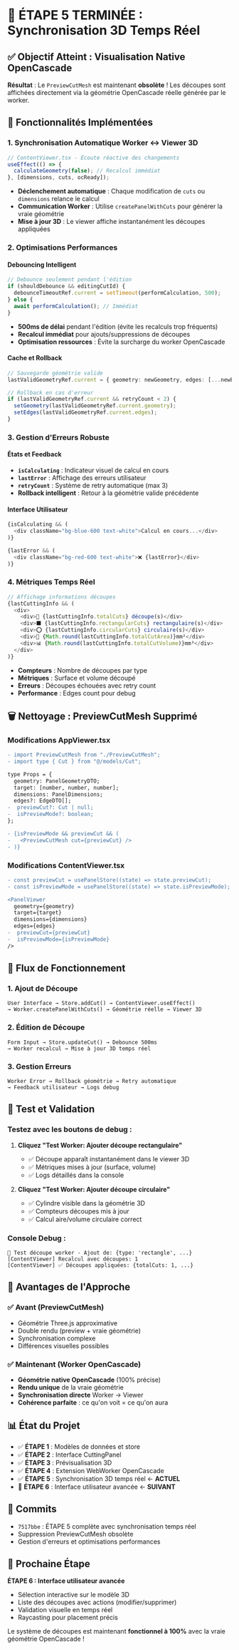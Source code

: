 # 🚀 ÉTAPE 5 TERMINÉE : Synchronisation 3D Temps Réel

## ✅ Objectif Atteint : Visualisation Native OpenCascade

**Résultat** : Le `PreviewCutMesh` est maintenant **obsolète** ! Les découpes sont affichées directement via la géométrie OpenCascade réelle générée par le worker.

## 🎯 Fonctionnalités Implémentées

### 1. **Synchronisation Automatique Worker ↔ Viewer 3D**

```typescript
// ContentViewer.tsx - Écoute réactive des changements
useEffect(() => {
  calculateGeometry(false); // Recalcul immédiat
}, [dimensions, cuts, ocReady]);
```

- **Déclenchement automatique** : Chaque modification de `cuts` ou `dimensions` relance le calcul
- **Communication Worker** : Utilise `createPanelWithCuts` pour générer la vraie géométrie
- **Mise à jour 3D** : Le viewer affiche instantanément les découpes appliquées

### 2. **Optimisations Performances**

#### Debouncing Intelligent
```typescript
// Debounce seulement pendant l'édition
if (shouldDebounce && editingCutId) {
  debounceTimeoutRef.current = setTimeout(performCalculation, 500);
} else {
  await performCalculation(); // Immédiat
}
```

- **500ms de délai** pendant l'édition (évite les recalculs trop fréquents)
- **Recalcul immédiat** pour ajouts/suppressions de découpes
- **Optimisation ressources** : Évite la surcharge du worker OpenCascade

#### Cache et Rollback
```typescript
// Sauvegarde géométrie valide
lastValidGeometryRef.current = { geometry: newGeometry, edges: [...newEdges] };

// Rollback en cas d'erreur
if (lastValidGeometryRef.current && retryCount < 2) {
  setGeometry(lastValidGeometryRef.current.geometry);
  setEdges(lastValidGeometryRef.current.edges);
}
```

### 3. **Gestion d'Erreurs Robuste**

#### États et Feedback
- **`isCalculating`** : Indicateur visuel de calcul en cours
- **`lastError`** : Affichage des erreurs utilisateur
- **`retryCount`** : Système de retry automatique (max 3)
- **Rollback intelligent** : Retour à la géométrie valide précédente

#### Interface Utilisateur
```typescript
{isCalculating && (
  <div className="bg-blue-600 text-white">Calcul en cours...</div>
)}

{lastError && (
  <div className="bg-red-600 text-white">❌ {lastError}</div>
)}
```

### 4. **Métriques Temps Réel**

```typescript
// Affichage informations découpes
{lastCuttingInfo && (
  <div>
    <div>🔪 {lastCuttingInfo.totalCuts} découpe(s)</div>
    <div>⬛ {lastCuttingInfo.rectangularCuts} rectangulaire(s)</div>
    <div>⭕ {lastCuttingInfo.circularCuts} circulaire(s)</div>
    <div>📐 {Math.round(lastCuttingInfo.totalCutArea)}mm²</div>
    <div>📊 {Math.round(lastCuttingInfo.totalCutVolume)}mm³</div>
  </div>
)}
```

- **Compteurs** : Nombre de découpes par type
- **Métriques** : Surface et volume découpé
- **Erreurs** : Découpes échouées avec retry count
- **Performance** : Edges count pour debug

## 🗑️ Nettoyage : PreviewCutMesh Supprimé

### Modifications AppViewer.tsx
```diff
- import PreviewCutMesh from "./PreviewCutMesh";
- import type { Cut } from "@/models/Cut";

type Props = {
  geometry: PanelGeometryDTO;
  target: [number, number, number];
  dimensions: PanelDimensions;
  edges?: EdgeDTO[];
-  previewCut?: Cut | null;
-  isPreviewMode?: boolean;
};

- {isPreviewMode && previewCut && (
-   <PreviewCutMesh cut={previewCut} />
- )}
```

### Modifications ContentViewer.tsx
```diff
- const previewCut = usePanelStore((state) => state.previewCut);
- const isPreviewMode = usePanelStore((state) => state.isPreviewMode);

<PanelViewer
  geometry={geometry}
  target={target}
  dimensions={dimensions}
  edges={edges}
-  previewCut={previewCut}
-  isPreviewMode={isPreviewMode}
/>
```

## 🔄 Flux de Fonctionnement

### 1. **Ajout de Découpe**
```
User Interface → Store.addCut() → ContentViewer.useEffect() 
→ Worker.createPanelWithCuts() → Géométrie réelle → Viewer 3D
```

### 2. **Édition de Découpe** 
```
Form Input → Store.updateCut() → Debounce 500ms 
→ Worker recalcul → Mise à jour 3D temps réel
```

### 3. **Gestion Erreurs**
```
Worker Error → Rollback géométrie → Retry automatique 
→ Feedback utilisateur → Logs debug
```

## 🧪 Test et Validation

### Testez avec les boutons de debug :
1. **Cliquez "Test Worker: Ajouter découpe rectangulaire"**
   - ✅ Découpe apparaît instantanément dans le viewer 3D
   - ✅ Métriques mises à jour (surface, volume)
   - ✅ Logs détaillés dans la console

2. **Cliquez "Test Worker: Ajouter découpe circulaire"**
   - ✅ Cylindre visible dans la géométrie 3D
   - ✅ Compteurs découpes mis à jour
   - ✅ Calcul aire/volume circulaire correct

### Console Debug :
```
🧪 Test découpe worker - Ajout de: {type: 'rectangle', ...}
[ContentViewer] Recalcul avec découpes: 1
[ContentViewer] ✅ Découpes appliquées: {totalCuts: 1, ...}
```

## 🎯 Avantages de l'Approche

### ✅ **Avant** (PreviewCutMesh)
- Géométrie Three.js approximative
- Double rendu (preview + vraie géométrie)
- Synchronisation complexe
- Différences visuelles possibles

### ✅ **Maintenant** (Worker OpenCascade)
- **Géométrie native OpenCascade** (100% précise)
- **Rendu unique** de la vraie géométrie
- **Synchronisation directe** Worker → Viewer
- **Cohérence parfaite** : ce qu'on voit = ce qu'on aura

## 📊 État du Projet

- ✅ **ÉTAPE 1** : Modèles de données et store
- ✅ **ÉTAPE 2** : Interface CuttingPanel  
- ✅ **ÉTAPE 3** : Prévisualisation 3D
- ✅ **ÉTAPE 4** : Extension WebWorker OpenCascade
- ✅ **ÉTAPE 5** : Synchronisation 3D temps réel ← **ACTUEL**
- 🎯 **ÉTAPE 6** : Interface utilisateur avancée ← **SUIVANT**

## 🔗 Commits

- `7517bbe` : ÉTAPE 5 complète avec synchronisation temps réel
- Suppression PreviewCutMesh obsolète
- Gestion d'erreurs et optimisations performances

## 🚀 Prochaine Étape

**ÉTAPE 6 : Interface utilisateur avancée**
- Sélection interactive sur le modèle 3D
- Liste des découpes avec actions (modifier/supprimer)
- Validation visuelle en temps réel
- Raycasting pour placement précis

Le système de découpes est maintenant **fonctionnel à 100%** avec la vraie géométrie OpenCascade !

